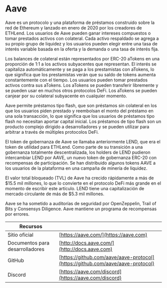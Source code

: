 # Aave

Aave es un protocolo y una plataforma de préstamos construido sobre la red de Ethereum y lanzado en enero de 2020 por los creadores de ETHLend. Los usuarios de Aave pueden ganar intereses compuestos o tomar prestados activos con colateral. Cada activo respaldado se agrega a su propio grupo de liquidez y los usuarios pueden elegir entre una tasa de interés variable basada en la oferta y la demanda o una tasa de interés fija.

Los balances de colateral están representados por ERC-20 aTokens en una proporción de 1:1 a los activos subyacentes que representan. El interés se capitaliza automáticamente y se paga a los prestamistas con aTokens, lo que significa que los prestamistas verán que su saldo de tokens aumenta constantemente con el tiempo. Los usuarios pueden tomar prestados activos contra sus aTokens. Los aTokens se pueden transferir libremente y se pueden usar en muchos otros protocolos DeFi. Los aTokens se pueden canjear por su colateral subyacente en cualquier momento.

Aave permite préstamos tipo flash, que son préstamos sin colateral en los que los usuarios piden prestado y reembolsan el monto del préstamo en una sola transacción, lo que significa que los usuarios de préstamos tipo flash no necesitan aportar capital inicial. Los préstamos de tipo flash son un producto complejo dirigido a desarrolladores y se pueden utilizar para arbitrar a través de múltiples protocolos DeFi.

El token de gobernanza de Aave se llamaba anteriormente LEND, que era el token de utilidad para ETHLend. Como parte de su transición a una gobernanza totalmente descentralizada, los holders de LEND pudieron intercambiar LEND por AAVE, un nuevo token de gobernanza ERC-20 con recompensas de participación. Se han distribuido algunos tokens AAVE a los usuarios de la plataforma en una campaña de minería de liquidez.

El valor total bloqueado (TVL) de Aave ha crecido rápidamente a más de $15.5 mil millones, lo que lo convierte en el protocolo DeFi más grande en el momento de escribir este artículo. LEND tiene una capitalización de mercado circulante de más de $5.3 mil millones.

Aave se ha sometido a auditorías de seguridad por OpenZeppelin, Trail of Bits y Consensys Diligence. Aave mantiene un programa de recompensas por errores.

| Recursos                        |                                                                                |
| ------------------------------- | ------------------------------------------------------------------------------ |
| Sitio oficial                   | [https://aave.com/](https://aave.com)                                          |
| Documentos para desarrolladores | [http://docs.aave.com/](http://docs.aave.com)                                  |
| GitHub                          | [https://github.com/aave/aave-protocol](https://github.com/aave/aave-protocol) |
| Discord                         | [https://aave.com/discord](https://aave.com/discord)                           |
